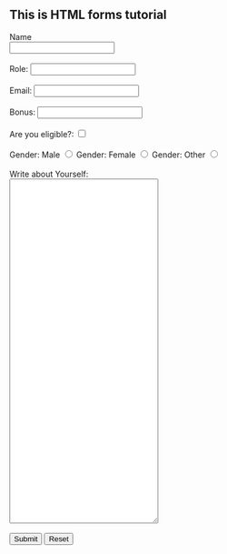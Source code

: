 <!DOCTYPE html>
<html lang="en">
<head>
    <meta charset="UTF-8">
    <meta http-equiv="X-UA-Compatible" content="IE=edge">
    <meta name="viewport" content="width=device-width, initial-scale=1.0">
    <title>Forms</title>
</head>
<body>
    <h2>This is HTML forms tutorial</h2>
    <form action="backend.php">
        <label for="name">Name</label>
        <div>
            <input type="text" name="myName" id="name">
        </div>
        <br>
        <div>
           Role: <input type="text" name="myRole">
        </div>
        <br>
        <div>
            Email: <input type="email" name="myEmail">
        </div>
        <br>
        <div>
            Bonus: <input type="number" name="myBonus">
        </div>
        <br>
        <div>
            Are you eligible?: <input type="checkbox" name="myEligibility">
        </div>
        <br>
        <div>
            Gender: Male <input type="radio" name="myGender">
            Gender: Female <input type="radio" name="myGender">
            Gender: Other <input type="radio" name="myGender">
        </div>
        <br>
        <div>
            Write about Yourself: <br><textarea name="myText"  cols="30" rows="40"></textarea>
        </div>
        <br>
        <div>
            <input type="submit" value="Submit">
            <input type="reset" value="Reset">
        </div>
    </form>
</body>
</html>
